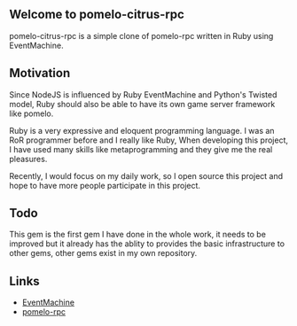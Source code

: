 ## Welcome to pomelo-citrus-rpc

pomelo-citrus-rpc is a simple clone of pomelo-rpc written in Ruby using EventMachine.

## Motivation

Since NodeJS is influenced by Ruby EventMachine and Python's Twisted model, Ruby should also be able to have its own game server framework like pomelo.

Ruby is a very expressive and eloquent programming language. I was an RoR programmer before and I really like Ruby, When developing this project, I have used many skills like metaprogramming and they give me the real pleasures.

Recently, I would focus on my daily work, so I open source this project and hope to have more people participate in this project.

## Todo

This gem is the first gem I have done in the whole work, it needs to be improved but it already has the ablity to provides the basic infrastructure to other gems, other gems exist in my own repository.

## Links

* [EventMachine](https://github.com/eventmachine/eventmachine)
* [pomelo-rpc](https://github.com/NetEase/pomelo-rpc)